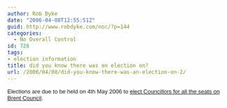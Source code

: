 ```yaml
---
author: Rob Dyke
date: "2006-04-08T12:55:51Z"
guid: http://www.robdyke.com/noc/?p=144
categories:
  - No Overall Control
id: 728
tags:
- election information
title: did you know there was an election on?
url: /2006/04/08/did-you-know-there-was-an-election-on-2/
---
```

<font size="2" face="Arial">Elections are due to be held on 4th May 2006 to <a title="Brent Council Election Pages" href="http://www.brent.gov.uk/elections.nsf/2f123bcc3c5e238c80256ad20034644f/c79c7458ee53559f802570a8004a5b12?OpenDocument">elect Councillors for all the seats on Brent Council</a>.</font>